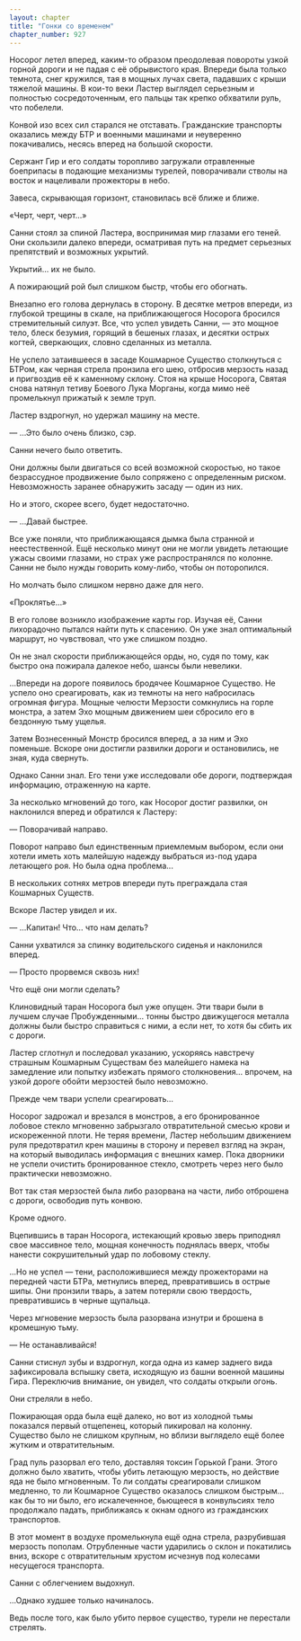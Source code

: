 ```yaml
---
layout: chapter
title: "Гонки со временем"
chapter_number: 927
---
```


Носорог летел вперед, каким-то образом преодолевая повороты узкой горной дороги и не падая с её обрывистого края. Впереди была только темнота, снег кружился, тая в мощных лучах света, падавших с крыши тяжелой машины. В кои-то веки Ластер выглядел серьезным и полностью сосредоточенным, его пальцы так крепко обхватили руль, что побелели.

Конвой изо всех сил старался не отставать. Гражданские транспорты оказались между БТР и военными машинами и неуверенно покачивались, несясь вперед на большой скорости.

Сержант Гир и его солдаты торопливо загружали отравленные боеприпасы в подающие механизмы турелей, поворачивали стволы на восток и нацеливали прожекторы в небо.

Завеса, скрывающая горизонт, становилась всё ближе и ближе.

«Черт, черт, черт...»

Санни стоял за спиной Ластера, воспринимая мир глазами его теней. Они скользили далеко впереди, осматривая путь на предмет серьезных препятствий и возможных укрытий.

Укрытий... их не было.

А пожирающий рой был слишком быстр, чтобы его обогнать.

Внезапно его голова дернулась в сторону. В десятке метров впереди, из глубокой трещины в скале, на приближающегося Носорога бросился стремительный силуэт. Все, что успел увидеть Санни, — это мощное тело, блеск безумия, горящий в бешеных глазах, и десятки острых когтей, сверкающих, словно сделанных из металла.

Не успело затаившееся в засаде Кошмарное Существо столкнуться с БТРом, как черная стрела пронзила его шею, отбросив мерзость назад и пригвоздив её к каменному склону. Стоя на крыше Носорога, Святая снова натянул тетиву Боевого Лука Морганы, когда мимо неё промелькнул прижатый к земле труп.

Ластер вздрогнул, но удержал машину на месте.

— ...Это было очень близко, сэр.

Санни нечего было ответить.

Они должны были двигаться со всей возможной скоростью, но такое безрассудное продвижение было сопряжено с определенным риском. Невозможность заранее обнаружить засаду — один из них.

Но и этого, скорее всего, будет недостаточно.

— ...Давай быстрее.

Все уже поняли, что приближающаяся дымка была странной и неестественной. Ещё несколько минут они не могли увидеть летающие ужасы своими глазами, но страх уже распространялся по колонне. Санни не было нужды говорить кому-либо, чтобы он поторопился.

Но молчать было слишком нервно даже для него.

«Проклятье...»

В его голове возникло изображение карты гор. Изучая её, Санни лихорадочно пытался найти путь к спасению. Он уже знал оптимальный маршрут, но чувствовал, что уже слишком поздно.

Он не знал скорости приближающейся орды, но, судя по тому, как быстро она пожирала далекое небо, шансы были невелики.

...Впереди на дороге появилось бродячее Кошмарное Существо. Не успело оно среагировать, как из темноты на него набросилась огромная фигура. Мощные челюсти Мерзости сомкнулись на горле монстра, а затем Эхо мощным движением шеи сбросило его в бездонную тьму ущелья.

Затем Вознесенный Монстр бросился вперед, а за ним и Эхо поменьше. Вскоре они достигли развилки дороги и остановились, не зная, куда свернуть.

Однако Санни знал. Его тени уже исследовали обе дороги, подтверждая информацию, отраженную на карте.

За несколько мгновений до того, как Носорог достиг развилки, он наклонился вперед и обратился к Ластеру:

— Поворачивай направо.

Поворот направо был единственным приемлемым выбором, если они хотели иметь хоть малейшую надежду выбраться из-под удара летающего роя. Но была одна проблема...

В нескольких сотнях метров впереди путь преграждала стая Кошмарных Существ.

Вскоре Ластер увидел и их.

— ...Капитан! Что... что нам делать?

Санни ухватился за спинку водительского сиденья и наклонился вперед.

— Просто прорвемся сквозь них!

Что ещё они могли сделать?

Клиновидный таран Носорога был уже опущен. Эти твари были в лучшем случае Пробужденными... тонны быстро движущегося металла должны были быстро справиться с ними, а если нет, то хотя бы сбить их с дороги.

Ластер сглотнул и последовал указанию, ускоряясь навстречу страшным Кошмарным Существам без малейшего намека на замедление или попытку избежать прямого столкновения... впрочем, на узкой дороге обойти мерзостей было невозможно.

Прежде чем твари успели среагировать...

Носорог задрожал и врезался в монстров, а его бронированное лобовое стекло мгновенно забрызгало отвратительной смесью крови и искореженной плоти. Не теряя времени, Ластер небольшим движением руля предотвратил крен машины в сторону и перевел взгляд на экран, на который выводилась информация с внешних камер. Пока дворники не успели очистить бронированное стекло, смотреть через него было практически невозможно.

Вот так стая мерзостей была либо разорвана на части, либо отброшена с дороги, освободив путь конвою.

Кроме одного.

Вцепившись в таран Носорога, истекающий кровью зверь приподнял свое массивное тело, мощная конечность поднялась вверх, чтобы нанести сокрушительный удар по лобовому стеклу.

...Но не успел — тени, расположившиеся между прожекторами на передней части БТРа, метнулись вперед, превратившись в острые шипы. Они пронзили тварь, а затем потеряли свою твердость, превратившись в черные щупальца.

Через мгновение мерзость была разорвана изнутри и брошена в кромешную тьму.

— Не останавливайся!

Санни стиснул зубы и вздрогнул, когда одна из камер заднего вида зафиксировала вспышку света, исходящую из башни военной машины Гира. Переключив внимание, он увидел, что солдаты открыли огонь.

Они стреляли в небо.

Пожирающая орда была ещё далеко, но вот из холодной тьмы показался первый отщепенец, который пикировал на колонну. Существо было не слишком крупным, но вблизи выглядело ещё более жутким и отвратительным.

Град пуль разорвал его тело, доставляя токсин Горькой Грани. Этого должно было хватить, чтобы убить летающую мерзость, но действие яда не было мгновенным. То ли солдаты среагировали слишком медленно, то ли Кошмарное Существо оказалось слишком быстрым... как бы то ни было, его искалеченное, бьющееся в конвульсиях тело продолжало падать, приближаясь к окнам одного из гражданских транспортов.

В этот момент в воздухе промелькнула ещё одна стрела, разрубившая мерзость пополам. Отрубленные части ударились о склон и покатились вниз, вскоре с отвратительным хрустом исчезнув под колесами несущегося транспорта.

Санни с облегчением выдохнул.

...Однако худшее только начиналось.

Ведь после того, как было убито первое существо, турели не перестали стрелять.